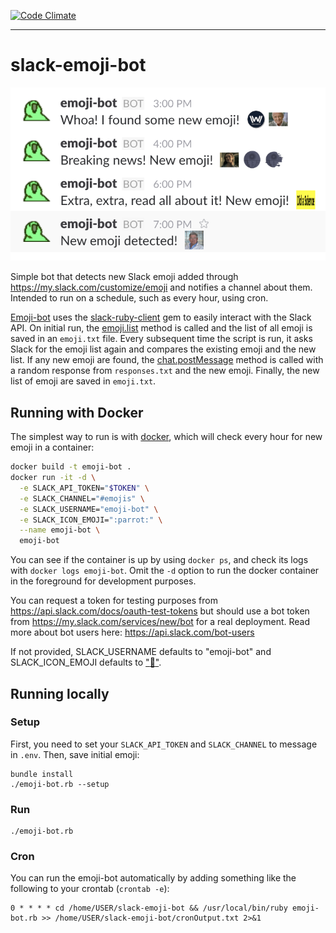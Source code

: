 [![Code Climate](https://codeclimate.com/github/dpca/slack-emoji-bot/badges/gpa.svg)](https://codeclimate.com/github/dpca/slack-emoji-bot)

* * *

# slack-emoji-bot

![Emoji bot](/images/emojibot.png)

Simple bot that detects new Slack emoji added through
https://my.slack.com/customize/emoji and notifies a channel about them.
Intended to run on a schedule, such as every hour, using cron.

[Emoji-bot](emoji-bot.rb) uses the
[slack-ruby-client](https://github.com/slack-ruby/slack-ruby-client) gem to
easily interact with the Slack API. On initial run, the
[emoji.list](https://api.slack.com/methods/emoji.list) method is called and the
list of all emoji is saved in an `emoji.txt` file. Every subsequent time the
script is run, it asks Slack for the emoji list again and compares the existing
emoji and the new list. If any new emoji are found, the
[chat.postMessage](https://api.slack.com/methods/chat.postMessage) method is
called with a random response from `responses.txt` and the new emoji. Finally,
the new list of emoji are saved in `emoji.txt`.

## Running with Docker

The simplest way to run is with [docker](https://www.docker.com/), which will
check every hour for new emoji in a container:

```bash
docker build -t emoji-bot .
docker run -it -d \
  -e SLACK_API_TOKEN="$TOKEN" \
  -e SLACK_CHANNEL="#emojis" \
  -e SLACK_USERNAME="emoji-bot" \
  -e SLACK_ICON_EMOJI=":parrot:" \
  --name emoji-bot \
  emoji-bot
```

You can see if the container is up by using `docker ps`, and check its logs
with `docker logs emoji-bot`. Omit the `-d` option to run the docker container
in the foreground for development purposes.

You can request a token for testing purposes from
https://api.slack.com/docs/oauth-test-tokens but should use a bot token from
https://my.slack.com/services/new/bot for a real deployment. Read more about
bot users here: https://api.slack.com/bot-users

If not provided, SLACK_USERNAME defaults to "emoji-bot" and SLACK_ICON_EMOJI
defaults to [":parrot:"](http://cultofthepartyparrot.com/).

## Running locally

### Setup

First, you need to set your `SLACK_API_TOKEN` and `SLACK_CHANNEL` to message in
`.env`. Then, save initial emoji:

```
bundle install
./emoji-bot.rb --setup
```

### Run

```
./emoji-bot.rb
```

### Cron

You can run the emoji-bot automatically by adding something like the following
to your crontab (`crontab -e`):

```
0 * * * * cd /home/USER/slack-emoji-bot && /usr/local/bin/ruby emoji-bot.rb >> /home/USER/slack-emoji-bot/cronOutput.txt 2>&1
```
